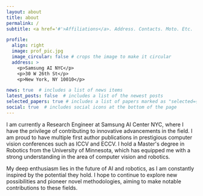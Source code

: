 ```yaml
---
layout: about
title: about
permalink: /
subtitle: <a href='#'>Affiliations</a>. Address. Contacts. Moto. Etc.

profile:
  align: right
  image: prof_pic.jpg
  image_circular: false # crops the image to make it circular
  address: >
    <p>Samsung AI NYC</p>
    <p>30 W 26th St</p>
    <p>New York, NY 10010</p>

news: true  # includes a list of news items
latest_posts: false  # includes a list of the newest posts
selected_papers: true # includes a list of papers marked as "selected={true}"
social: true  # includes social icons at the bottom of the page
---
```


I am currently a Research Engineer at Samsung AI Center NYC, where I have the privilege of contributing to innovative advancements in the field. I am proud to have multiple first author publications in prestigious computer vision conferences such as ICCV and ECCV. I hold a Master's degree in Robotics from the University of Minnesota, which has equipped me with a strong understanding in the area of computer vision and robotics.

My deep enthusiasm lies in the future of AI and robotics, as I am constantly inspired by the potential they hold. I hope to continue to explore new possibilities and pioneer novel methodologies, aiming to make notable contributions to these fields.
